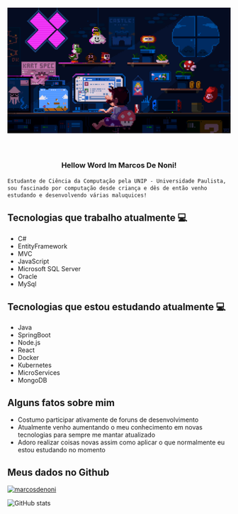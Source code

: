<h4 align="center">

 ![marcosdenoni](https://raw.githubusercontent.com/marcosdenoni/marcosdenoni/main/assets/header.gif)

</h4>

<h3 align="center">  <br>

Hellow Word Im Marcos De Noni!
<br>

</h3>

```
Estudante de Ciência da Computação pela UNIP - Universidade Paulista, 
sou fascinado por computação desde criança e dês de então venho estudando e desenvolvendo várias maluquices!
```
## Tecnologias que trabalho atualmente 💻

  - C#
  - EntityFramework
  - MVC
  - JavaScript
  - Microsoft SQL Server
  - Oracle
  - MySql

## Tecnologias que estou estudando atualmente 💻

  - Java
  - SpringBoot
  - Node.js
  - React
  - Docker
  - Kubernetes
  - MicroServices
  - MongoDB

## Alguns fatos sobre mim

- Costumo participar ativamente de foruns de desenvolvimento
- Atualmente venho aumentando o meu conhecimento em novas tecnologias para sempre me mantar atualizado
- Adoro realizar coisas novas assim como aplicar o que normalmente eu estou estudando no momento


## Meus dados no Github

[![marcosdenoni](https://github-readme-stats.vercel.app/api/top-langs/?username=marcosdenoni&hide=html&layout=compact=true&theme=tokyonight)](https://github.com/marcosdenoni/)

![GitHub stats](https://github-readme-stats.vercel.app/api?username=marcosdenoni&show_icons=true&theme=tokyonight)


